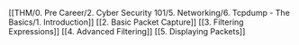 [[THM/0. Pre Career/2. Cyber Security 101/5. Networking/6. Tcpdump - The Basics/1. Introduction]]
[[2. Basic Packet Capture]]
[[3. Filtering Expressions]]
[[4. Advanced Filtering]]
[[5. Displaying Packets]]
